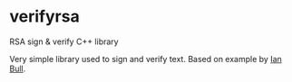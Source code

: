 # verifyrsa
RSA sign & verify C++ library

Very simple library used to sign and verify text. Based on example by [Ian Bull](https://github.com/irbull). 
